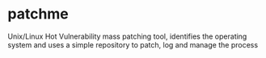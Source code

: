 patchme
=======

Unix/Linux Hot Vulnerability mass patching tool, identifies the operating system and uses a simple repository to patch, log and manage the process
